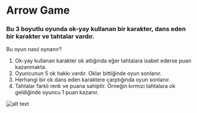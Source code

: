 # Arrow Game
###  Bu 3 boyutlu oyunda ok-yay kullanan bir karakter, dans eden bir karakter ve tahtalar vardır.
Bu oyun nasıl oynanır?
1.	Ok-yay kullanan karakter ok attığında eğer tahtalara isabet ederse puan kazanmakta.
2.  Oyuncunun 5 ok hakkı vardır. Oklar bittiğinde oyun sonlanır.
3.	Herhangi bir ok dans eden karaktere çarptığında oyun sonlanır.
4.	Tahtalar farklı renk ve puana sahiptir. Örneğin kırmızı tahtalara ok geldiğinde oyuncu 1 puan kazanır.

![alt text](https://github.com/halimebeyzacicek/My_Games/blob/main/photos/7.png)
